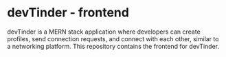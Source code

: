 # devTinder - frontend

devTinder is a MERN stack application where developers can create profiles, send connection requests, and connect with each other, similar to a networking platform. This repository contains the frontend for devTinder.
